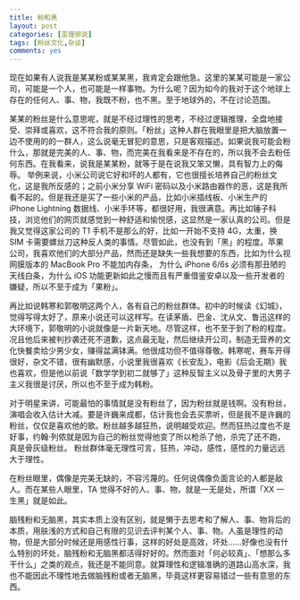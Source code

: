 ```yaml
---
title: 粉和黑
layout: post
categories: [歪理邪说]
tags: [粉丝文化,杂谈]
comments: yes
---
```



现在如果有人说我是某某粉或某某黑，我肯定会跟他急。这里的某某可能是一家公司，可能是一个人，也可能是一样事物。为什么呢？因为如今的我对于这个地球上存在的任何人、事、物，我既不粉，也不黑。至于地球外的，不在讨论范围。

某某的粉丝是什么意思呢，就是不经过理性的思考，不经过逻辑推理，全盘地接受、崇拜或喜欢，这不符合我的原则。「粉丝」这种人群在我眼里是把大脑放置一边不使用的的一群人，这么说毫无冒犯的意思，只是客观描述。如果说我可能会粉什么，那就是完美的人、事、物，而完美在我看来是不存在的，所以我不会去粉任何东西。在我看来，说我是某某粉，就等于是在说我又笨又懒，具有智力上的侮辱。 举例来说，小米公司说它好和坏的人都有，它也很擅长培养自己的粉丝文化，这是我所反感的；之前小米分享 WiFi 密码以及小米路由器作的恶，这是我所看不起的。但是我还是买了一些小米的产品，比如小米插线板、小米生产的 iPhone Lightning 数据线、小米手环等，都很好用，我很满意。再比如锤子科技，浏览他们的网页就感觉到一种舒适和愉悦感，这显然是一家认真的公司。但是我又觉得这家公司的 T1 手机不是那么的好，比如一开始不支持 4G，太重，换 SIM 卡需要螺丝刀这种反人类的事情。尽管如此，也没有到「黑」的程度。苹果公司，我喜欢他们的大部分产品，然而还是缺失一些我想要的东西，比如为什么视网膜版本的 MacBook Pro 不能加内存条， 为什么 iPhone 6/6s 必须有那丑陋的天线白条，为什么 iOS 功能更新如此之慢而且有严重借鉴安卓以及一些开发者的嫌疑，所以不至于成为「果粉」。

再比如说韩寒和郭敬明这两个人，各有自己的粉丝群体。初中的时候读《幻城》，觉得写得太好了，原来小说还可以这样写。在读茅盾、巴金、沈从文、鲁迅这样的大环境下，郭敬明的小说就像是一片新天地。尽管这样，也不至于到了粉的程度。况且他后来被判抄袭还死不道歉，这点最无耻，然后继续开公司，制造无营养的文化快餐卖给少男少女，赚得盆满钵满。他很成功但不值得尊敬。韩寒呢，赛车开得很好，杂文不错，很有幽默感，小说里我很喜欢《长安乱》，电影《后会无期》我也喜欢，但是他以前说「数学学到初二就够了」这种反智主义以及骨子里的大男子主义我很是讨厌，所以也不至于成为韩粉。

对于明星来讲，可能最怕的事情就是没有粉丝了，因为粉丝就是钱啊。没有粉丝，演唱会收入估计大减。要是许巍来成都，估计我也会去买票听，但是我不是许巍的粉丝，仅仅是喜欢他的歌。粉丝越多越狂热，说明越受欢迎。然而狂热过度也不是好事，约翰·列侬就是因为自己的粉丝觉得他变了所以枪杀了他，杀完了还不跑，真是骨灰级粉丝。 粉丝群体毫无理性可言，狂热，冲动，感性，感性的力量远远大于理性。

在粉丝眼里，偶像是完美无缺的，不容污蔑的。任何说偶像负面言论的人都是敌人。而在某些人眼里，TA 觉得不好的人、事、物，就是一无是处，所谓「XX 一生黑」就是如此。

脑残粉和无脑黑，其实本质上没有区别，就是懒于去思考和了解人、事、物背后的本质，用肤浅的方式和自己有限的见识去评判某个人、事、物。人虽是理性的动物，但是大部分时候还是用感性行事，这样的好处是高效，坏处……好像也没有什么特别的坏处，脑残粉和无脑黑都活得好好的。然而面对「何必较真」、「想那么多干什么」之类的观点，我还是不能同意。就算理性和逻辑准确的道路山高水深，我也不能因此不理性地去做脑残粉或者无脑黑，毕竟这样更容易错过一些有意思的东西。